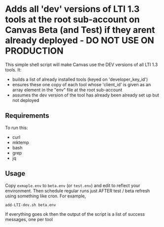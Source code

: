 # Adds all 'dev' versions of LTI 1.3 tools at the root sub-account on Canvas Beta (and Test) if they arent already deployed - DO NOT USE ON PRODUCTION

This simple shell script will make Canvas use the DEV versions of all LTI 1.3 tools. It:

* builds a list of already installed tools (keyed on 'developer_key_id')
* ensures these one copy of each tool whose 'client_id' is given as an array element in the "env" file at the root sub-account
* assumes the dev version of the tool has already been already set up but not deployed

## Requirements

To run this:

* curl
* mktemp
* bash
* grep
* jq


## Usage

Copy `exmaple.env` to `beta.env` (or `test.env`) and edit to reflect your environment. Then
schedule regular runs just AFTER test / beta refresh using something like cron. For example, 

    add-LTI-dev.sh beta.env

If everything goes ok then the output of the script is a list of success messages, one per tool
